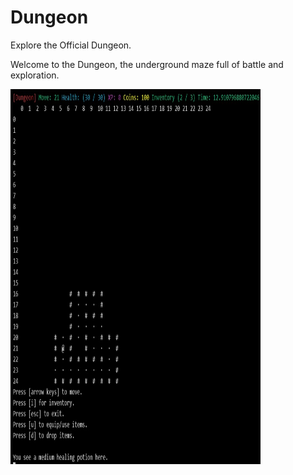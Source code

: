 # Dungeon
Explore the Official Dungeon.

Welcome to the Dungeon, the underground maze full of battle and exploration.

<img src="/resources/dungeon-1.jpg" width="400" height="600"/>
